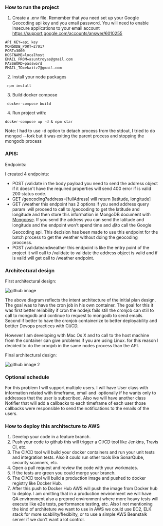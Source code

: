 ### How to run the project

1. Create a .env file. Remember that you need set up your Google Geocoding api key and you email password. You will need to enable Insecure applications to your email account https://support.google.com/accounts/answer/6010255

```
API_KEY=api_key
MONGODB_PORT=27017
PORT=3000
HOSTNAME=localhost
EMAIL_FROM=asuntroyas@gmail.com
PASSWORD=password
EMAIL_TO=ekaitz7@gmail.com
```

2. Install your node packages

``` npm install```

3. Build docker compose

``` docker-compose build```

4. Run project with:

```
docker-compose up -d & npm star
```
Note: I had to use -d option to detach process from the stdout, I tried to do mongod --fork but it was exiting the parent process and stopping the mongodb process


### APIS:

Endpoints:

I created 4 endpoints:
* POST /validate in the body payload you need to send the address object if it doesn't have the required properties will send 400 error if is valid 200 status code.
* GET /geocoding?address=[fullAdress] will return [latitude, longitude]
* GET /weather this endpoint has 2 options if you send address query param  will proceed to call to /geocoding to get the latitude and longitude and then store this information in MongoDB document with [Mongoose](https://github.com/ekaitzht/wefox/blob/master/models/address.js). If you send the address you can send the latitude and longitude and the endpoint won't spend time and 💰to call the Google Geocoding api. This decision has been made to use this endpoint for the batch process to get the weather without doing the geocoding proccess.
* POST /validateandweather this endpoint is like the entry point of the project it will call to /validate to validate the address object is valid and if is valid will get call to /weather endpoint. 


### Architectural design

First architectural design:

![github image](https://drive.google.com/uc?id=1Bf1IK3G0DQSVaBt0ZiTeZMvgMLFnRLe6)

The above diagram reflects the intent architecture of the initial plan design. The goal was to have the cron job in his own container. The goal for this it was first better reliability if cron the nodejs fails still the cronjob can still to call to mongodb and continue to request to mongodb to send emails. Second if better to have the cronjob containerize to better deployability and bettter Devops practices with CI/CD.

However I am developing with Mac Os X and to call to the host machine from the container can give problems if you are using Linux. for this reason I decided to do the cronjob in the same nodes process than the API. 

Final architectural design:

![github image 2](https://drive.google.com/uc?id=1Z76hh5SrhQQDIA5ozmUqXXN0Gq6Zd3l_)

### Optional schedule

For this problem I will support multiple users. I will have User class with information related with timeframe, email and  optionally if he wants only to addresses that the user is subscribed. Also we will have another class Notifier that will add a callbacks to each timeframe of each user those callbacks were responsible to send the notifications to the emails of the users.

### How to deploy this architecture to AWS

1. Develop your code in a feature branch.
2. Push your code to github this will trigger a CI/CD tool like Jenkins, Travis CI, etc.
3. The CI/CD tool will build your docker containers and run your unit tests and integration tests. Also it could run other tools like SonarQube, security scanners, etc.
4. Open a pull request and review the code with your workmates. 
5. If the tests are green you could merge your branch.
6. The CI/CD tool will build a production image and pushed to docker registry like Docker Hub. 
7. After this push to Docker Hub AWS will push the image from Docker hub to deploy. I am omitting that in a production environment we will have QA environment also a preprod environment where more heavy tests will execute like e2e tests, performance testing, etc. Also I not mentioning the kind of architeture we want to use in AWS we could use EC2, ELK stack for more scability/flexibilty, or to use a simple AWS Beanstalk server if we don't want a lot control.
